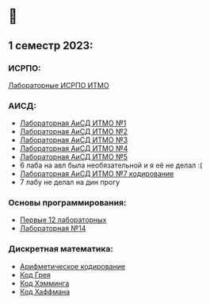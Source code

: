 # 🤠

## 1 семестр 2023:

### ИСРПО: 
[Лабораторные ИСРПО ИТМО](https://github.com/drlinggg/geometric_lib)

### АИСД:
- [Лабораторная АиСД ИТМО №1](https://github.com/drlinggg/lab-aisd-1)
- [Лабораторная АиСД ИТМО №2](https://github.com/drlinggg/lab-aisd-2)
- [Лабораторная АиСД ИТМО №3](https://github.com/drlinggg/lab-aisd-3)
- [Лабораторная АиСД ИТМО №4](https://github.com/drlinggg/lab-aisd-4)
- [Лабораторная АиСД ИТМО №5](https://github.com/drlinggg/aisd-lab-5)
- 6 лаба на авл была необязательной и я её не делал :(
- [Лабораторная АиСД ИТМО №7 кодирование](https://github.com/drlinggg/aisd-lab-7)
- 7 лабу не делал на дин прогу

### Основы программирования:
- [Первые 12 лабораторных](https://github.com/drlinggg/op-labs)
- [Лабораторная №14](https://github.com/drlinggg/14labgamelife)
  
### Дискретная математика:

- [Арифметическое кодирование](https://github.com/drlinggg/arifmetic-code)
- [Код Грея](https://github.com/drlinggg/n-gray-code-strings)
- [Код Хэмминга](https://github.com/drlinggg/hamming-code-error-correction)
- [Код Хаффмана]()
